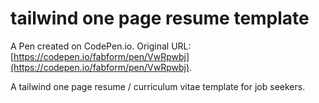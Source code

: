 # tailwind one page resume template

A Pen created on CodePen.io. Original URL: [https://codepen.io/fabform/pen/VwRpwbj](https://codepen.io/fabform/pen/VwRpwbj).

A tailwind one page resume / curriculum vitae template for job seekers.
            